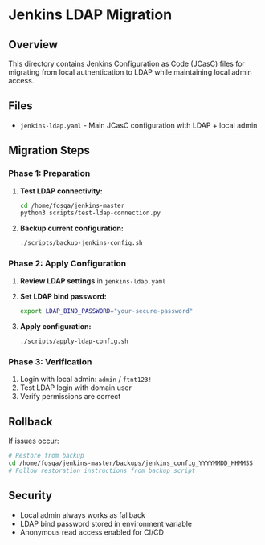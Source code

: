 # Jenkins LDAP Migration

## Overview
This directory contains Jenkins Configuration as Code (JCasC) files for migrating from local authentication to LDAP while maintaining local admin access.

## Files
- `jenkins-ldap.yaml` - Main JCasC configuration with LDAP + local admin

## Migration Steps

### Phase 1: Preparation
1. **Test LDAP connectivity:**
   ```bash
   cd /home/fosqa/jenkins-master
   python3 scripts/test-ldap-connection.py
   ```

2. **Backup current configuration:**
   ```bash
   ./scripts/backup-jenkins-config.sh
   ```

### Phase 2: Apply Configuration
1. **Review LDAP settings** in `jenkins-ldap.yaml`

2. **Set LDAP bind password:**
   ```bash
   export LDAP_BIND_PASSWORD="your-secure-password"
   ```

3. **Apply configuration:**
   ```bash
   ./scripts/apply-ldap-config.sh
   ```

### Phase 3: Verification
1. Login with local admin: `admin` / `ftnt123!`
2. Test LDAP login with domain user
3. Verify permissions are correct

## Rollback
If issues occur:
```bash
# Restore from backup
cd /home/fosqa/jenkins-master/backups/jenkins_config_YYYYMMDD_HHMMSS
# Follow restoration instructions from backup script
```

## Security
- Local admin always works as fallback
- LDAP bind password stored in environment variable
- Anonymous read access enabled for CI/CD
